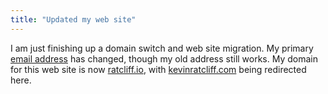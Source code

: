 ```yaml
---
title: "Updated my web site"
---
```

I am just finishing up a domain switch and web site migration. My primary [email address](/contact/) has changed, though my old address still works. My domain for this web site is now [ratcliff.io](https://ratcliff.io/), with [kevinratcliff.com](https://kevinratcliff.com/) being redirected here.